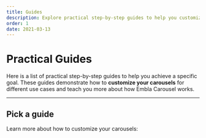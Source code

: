 ```yaml
---
title: Guides
description: Explore practical step-by-step guides to help you customize your carousels for different use cases.
order: 1
date: 2021-03-13
---
```


# <GradientText>Practical</GradientText> Guides

Here is a list of practical step-by-step guides to help you achieve a specific goal. These guides demonstrate how to **customize your carousels** for different use cases and teach you more about how Embla Carousel works.

---

## Pick a guide

Learn more about how to customize your carousels:

<PageChildLinks />
